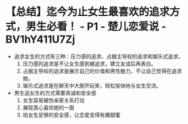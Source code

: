 # 【总结】迄今为止女生最喜欢的追求方式，男生必看！ - P1 - 楚儿恋爱说 - BV1hY411U7Zj

-   追求女生的方式有三种：压力感的追求、占据主导权的追求和娱乐式追求。
    1.  压力感的追求是不让女生感到被追求，建立友谊后再表白。
    2.  占据主导权的追求是展示自己的价值和男性魅力，不让自己觉得在追求她。
    3.  娱乐式追求是在聊天中大胆开玩笑，轻松愉快地与女生交流。
-   男生追女生的方式需要真诚和安全感
    1.  女生容易被伪亲密关系打动
    2.  展现真心喜欢她的一面
    3.  给女生足够的安全感，让恋爱变得有趣甜蜜